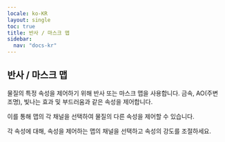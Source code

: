 ```yaml
---
locale: ko-KR
layout: single
toc: true
title: 반사 / 마스크 맵
sidebar:
  nav: "docs-kr"
---
```

## 반사 / 마스크 맵
물질의 특정 속성을 제어하기 위해 반사 또는 마스크 맵을 사용합니다. 금속, AO(주변 조명), 빛나는 효과 및 부드러움과 같은 속성을 제어합니다.

이를 통해 맵의 각 채널을 선택하여 물질의 다른 속성을 제어할 수 있습니다.

각 속성에 대해, 속성을 제어하는 맵의 채널을 선택하고 속성의 강도를 조절하세요.
